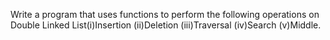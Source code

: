 Write a program that uses functions to perform the following operations on Double Linked List(i)Insertion (ii)Deletion (iii)Traversal (iv)Search (v)Middle.
